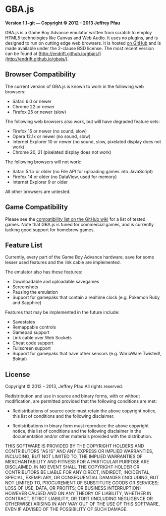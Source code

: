 # GBA.js

**Version 1.1-git — Copyright © 2012 – 2013 Jeffrey Pfau**

GBA.js is a Game Boy Advance emulator written from scratch to employ HTML5 technologies like Canvas and Web Audio. It uses no plugins, and is designed to run on cutting edge web browsers. It is hosted [on GitHub](https://github.com/endrift/gbajs) and is made available under the 2-clause BSD license. The most recent version can be found at [http://endrift.github.io/gbajs/](http://endrift.github.io/gbajs/).

## Browser Compatibility

The current version of GBA.js is known to work in the following web browsers:

- Safari 6.0 or newer
- Chrome 22 or newer
- Firefox 25 or newer (slow)

The following web browsers also work, but will have degraded feature sets:

- Firefox 15 or newer (no sound, slow)
- Opera 12.1x or newer (no sound, slow)
- Internet Explorer 10 or newer (no sound, slow, pixelated display does not work)
- Chrome 20, 21 (pixelated display does not work)

The following browsers will not work:

- Safari 5.1.x or older (no File API for uploading games into JavaScript)
- Firefox 14 or older (no DataView, used for memory)
- Internet Explorer 9 or older

All other browsers are untested.

## Game Compatibility

Please see the [compatibility list on the GitHub wiki](https://github.com/endrift/gbajs/wiki/Compatibility-List) for a list of tested games. Note that GBA.js is tuned for commercial games, and is currently lacking good support for homebrew games.

## Feature List

Currently, every part of the Game Boy Advance hardware, save for some lesser used features and the link cable are implemented.

The emulator also has these features:

- Downloadable and uploadable savegames
- Screenshots
- Pausing the emulation
- Support for gamepaks that contain a realtime clock (e.g. Pokemon Ruby and Sapphire)

Features that may be implemented in the future include:

- Savestates
- Remappable controls
- Gamepad support
- Link cable over Web Sockets
- Cheat code support
- Fullscreen support
- Support for gamepaks that have other sensors (e.g. WarioWare Twisted!, Boktai)

## License

Copyright © 2012 – 2013, Jeffrey Pfau
All rights reserved.

Redistribution and use in source and binary forms, with or without
modification, are permitted provided that the following conditions are met:

- Redistributions of source code must retain the above copyright notice, this
  list of conditions and the following disclaimer.

- Redistributions in binary form must reproduce the above copyright notice,
  this list of conditions and the following disclaimer in the documentation
  and/or other materials provided with the distribution.

THIS SOFTWARE IS PROVIDED BY THE COPYRIGHT HOLDERS AND CONTRIBUTORS "AS IS"
AND ANY EXPRESS OR IMPLIED WARRANTIES, INCLUDING, BUT NOT LIMITED TO, THE
IMPLIED WARRANTIES OF MERCHANTABILITY AND FITNESS FOR A PARTICULAR PURPOSE
ARE DISCLAIMED. IN NO EVENT SHALL THE COPYRIGHT HOLDER OR CONTRIBUTORS BE
LIABLE FOR ANY DIRECT, INDIRECT, INCIDENTAL, SPECIAL, EXEMPLARY, OR
CONSEQUENTIAL DAMAGES (INCLUDING, BUT NOT LIMITED TO, PROCUREMENT OF
SUBSTITUTE GOODS OR SERVICES; LOSS OF USE, DATA, OR PROFITS; OR BUSINESS
INTERRUPTION) HOWEVER CAUSED AND ON ANY THEORY OF LIABILITY, WHETHER IN
CONTRACT, STRICT LIABILITY, OR TORT (INCLUDING NEGLIGENCE OR OTHERWISE)
ARISING IN ANY WAY OUT OF THE USE OF THIS SOFTWARE, EVEN IF ADVISED OF THE
POSSIBILITY OF SUCH DAMAGE.
